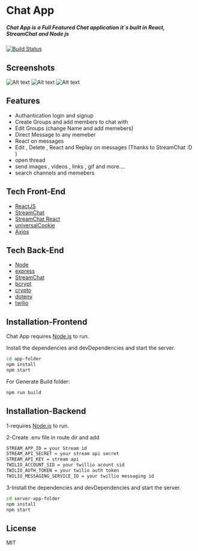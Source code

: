 # Chat App

##### Chat App is a Full Featured Chat application it`s built in React, StreamChat and Node js

[![Build Status](https://i.postimg.cc/7Yb8ZP9b/logo-color.png)](https://travis-ci.org/joemccann/dillinger)

## Screenshots

![Alt text](https://i.postimg.cc/C1KJs5zq/chat.png "Group chat Page")
![Alt text](https://i.postimg.cc/Vsxpm9JZ/chat2.png "Signup Page")
![Alt text](https://i.postimg.cc/gkKDQ38Z/chat3.png "Login Page")

## Features

- Authantication login and signup
- Create Groups and add members to chat with
- Edit Groups (change Name and add memebers)
- Direct Message to any memeber
- React on messages
- Edit , Delete , React and Replay on messages (Thanks to StreamChat :D )
- open thread
- send images , videos , links , gif and more....
- search channels and memebers

## Tech Front-End

- [ReactJS](https://reactjs.org/)
- [StreamChat](https://getstream.io/)
- [StreamChat React](https://www.npmjs.com/package/stream-chat-react)
- [universalCookie](https://www.npmjs.com/package/universal-cookie)
- [Axios](https://www.npmjs.com/package/axios)

## Tech Back-End

- [Node](https://nodejs.org/en/)
- [express](https://www.npmjs.com/package/express)
- [StreamChat](https://getstream.io/)
- [bcrypt](https://www.npmjs.com/package/bcrypt)
- [crypto](https://www.npmjs.com/package/crypto)
- [dotenv](https://www.npmjs.com/package/dotenv)
- [twilio](https://www.npmjs.com/package/twilio)

## Installation-Frontend

Chat App requires [Node.js](https://nodejs.org/) to run.

Install the dependencies and devDependencies and start the server.

```sh
cd app-folder
npm install
npm start
```

For Generate Build folder:

```sh
npm run build
```

## Installation-Backend

1-requires [Node.js](https://nodejs.org/) to run.

2-Create .env file in route dir and add

```bash
STREAM_APP_ID = your Stream id
STREAM_API_SECRET = your stream api secret
STREAM_API_KEY = stream api
TWILIO_ACCOUNT_SID = your twillio acount sid
TWILIO_AUTH_TOKEN = your twilio auth token
TWILIO_MESSAGING_SERVICE_ID = your twillio messaging id

```

3-Install the dependencies and devDependencies and start the server.

```sh
cd server-app-folder
npm install
npm start
```

## License

MIT
